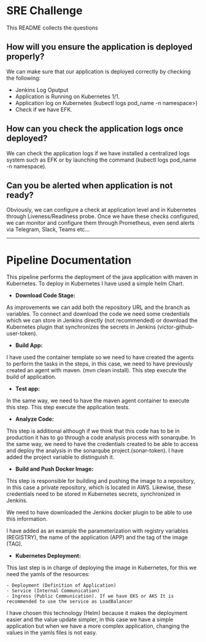 # SRE Challenge

This README collects the questions

## How will you ensure the application is deployed properly?

We can make sure that our application is deployed correctly by checking the following:

- Jenkins Log Oputput
- Application is Running on Kubernetes 1/1.
- Application log on Kubernetes (kubectl logs pod_name -n namespace>)
- Check if we have EFK.

## How can you check the application logs once deployed?

We can check the application logs if we have installed a centralized logs system such as EFK or by launching the command (kubectl logs pod_name -n namespace).

## Can you be alerted when application is not ready?

Obviously, we can configure a check at application level and in Kubernetes through Liveness/Readiness probe. Once we have these checks configured, we can monitor and configure them through Prometheus, even send alerts via Telegram, Slack, Teams etc...

---

# Pipeline Documentation

This pipeline performs the deployment of the java application with maven in Kubernetes. To deploy in Kubernetes I have used a simple helm Chart.

- **Download Code Stage:**  

As improvements we can add both the repository URL and the branch as variables. 
To connect and download the code we need some credentials which we can store in Jenkins directly (not recommended) or download the Kubernetes plugin that synchronizes the secrets in Jenkins (victor-github-user-token).

- **Build App:**  

I have used the container template so we need to have created the agents to perform the tasks in the steps, in this case, we need to have previously created an agent with maven. (mvn clean install). This step execute the build of application.

- **Test app:** 

In the same way, we need to have the maven agent container to execute this step. This step execute the application tests.

- **Analyze Code:** 

This step is additional although if we think that this code has to be in production it has to go through a code analysis process with sonarqube. In the same way, we need to have the credentials created to be able to access and deploy the analysis in the sonarqube project.(sonar-token). I have added the project variable to distinguish it.

- **Build and Push Docker Image:**  

This step is responsible for building and pushing the image to a repository, in this case a private repository, which is located in AWS. Likewise, these credentials need to be stored in Kubernetes secrets, synchronized in Jenkins. 

We need to have downloaded the Jenkins docker plugin to be able to use this information.

I have added as an example the parameterization with registry variables (REGISTRY), the name of the application (APP) and the tag of the image (TAG).

- **Kubernetes Deployment:**  

This last step is in charge of deploying the image in Kubernetes, for this we need the yamls of the resources:

    - Deployment (Definition of Application)
    - Service (Internal Communication)
    - Ingress (Public Communication). If we have EKS or AKS It is recommended to use the service as LoadBalancer

I have chosen this technology (Helm) because it makes the deployment easier and the value update simpler, in this case we have a simple application but when we have a more complex application, changing the values in the yamls files is not easy.




